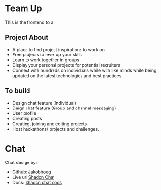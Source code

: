 # Team Up
This is the frontend to a

## Project About
* A place to find project inspirations to work on
* Free projects to level up your skills
* Learn to work together in groups
* Display your personal projects for potential recruiters
* Connect with hundreds on individuals while with like minds while being updated on the latest technologies and best practices.

## To build
* Design chat feature (Individual)
* Deign chat feature (Group and channel messaging)
* User profile
* Creating posts
* Creating, joining and editing projects
* Host hackathons/ projects and challenges.


# Chat
Chat design by:
- Github: [Jakobhoeg](https://github.com/jakobhoeg/shadcn-chat)
- Live url [Shadcn Chat](https://shadcn-chat.vercel.app/)
- Docs: [Shadcn chat docs](https://docs-shadcn-chat.vercel.app/)